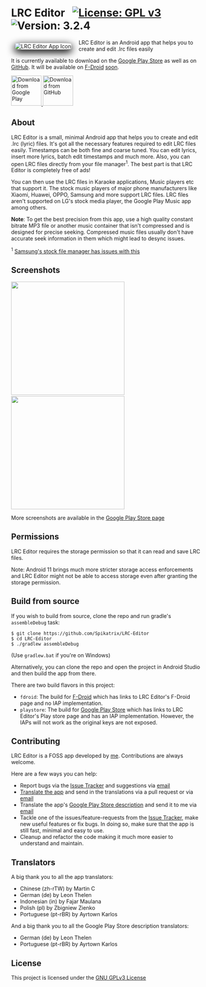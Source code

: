 # LRC Editor &nbsp; [![License: GPL v3](https://img.shields.io/badge/License-GPL%20v3-blue.svg)](https://www.gnu.org/licenses/gpl-3.0) ![Version: 3.2.4](https://d25lcipzij17d.cloudfront.net/badge.svg?id=gh&type=6&v=3.2.4)

<img src="https://i.stack.imgur.com/KSovE.png" alt="LRC Editor App Icon" align="left" style="margin: 10px 20px 10px 10px; border-radius: 15%; box-shadow: 0 6px 20px 2px black">

LRC Editor is an Android app that helps you to create and edit .lrc files easily

It is currently available to download on the [Google Play Store][play_store_page] as well as on [GitHub][github_release_page]. It will be available on [F-Droid][fdroid] [soon](https://github.com/Spikatrix/LRC-Editor/issues/15).

<p>
	<a href="https://play.google.com/store/apps/details?id=com.cg.lrceditor">
		<img src="https://play.google.com/intl/en_us/badges/images/generic/en_badge_web_generic.png" alt="Download from Google Play" height="80px">
	</a>
	<a href="https://github.com/Spikatrix/LRC-Editor/releases">
		<img src="https://i.stack.imgur.com/S4MQt.png" alt="Download from GitHub" height="80px">
	</a>
</p>

## About

LRC Editor is a small, minimal Android app that helps you to create and edit .lrc (lyric) files. It's got all the necessary features required to edit LRC files easily. Timestamps can be both fine and coarse tuned. You can edit lyrics, insert more lyrics, batch edit timestamps and much more. Also, you can open LRC files directly from your file manager<sup>1</sup>. The best part is that LRC Editor is completely free of ads!

You can then use the LRC files in Karaoke applications, Music players etc that support it. The stock music players of major phone manufacturers like Xiaomi, Huawei, OPPO, Samsung and more support LRC files. LRC files aren't supported on LG's stock media player, the Google Play Music app among others.

**Note**: To get the best precision from this app, use a high quality constant bitrate MP3 file or another music container that isn't compressed and is designed for precise seeking. Compressed music files usually don't have accurate seek information in them which might lead to desync issues.

<sup>1</sup> [Samsung's stock file manager has issues with this](https://github.com/Spikatrix/LRC-Editor/issues/16)

## Screenshots

<img src="https://raw.githubusercontent.com/Spikatrix/LRC-Editor/master/fastlane/metadata/android/en-US/images/phoneScreenshots/1.png" height="300px"> &nbsp; &nbsp; <img src="https://raw.githubusercontent.com/Spikatrix/LRC-Editor/master/fastlane/metadata/android/en-US/images/phoneScreenshots/3.png" height="300px">

More screenshots are available in the [Google Play Store page][play_store_page]

## Permissions

LRC Editor requires the storage permission so that it can read and save LRC files.

Note: Android 11 brings much more stricter storage access enforcements and LRC Editor might not be able to access storage even after granting the storage permission.

## Build from source

If you wish to build from source, clone the repo and run gradle's `assembleDebug` task:

    $ git clone https://github.com/Spikatrix/LRC-Editor
	$ cd LRC-Editor
	$ ./gradlew assembleDebug

(Use `gradlew.bat` if you're on Windows)

Alternatively, you can clone the repo and open the project in Android Studio and then build the app from there.

There are two build flavors in this project:
 - `fdroid`: The build for [F-Droid][fdroid] which has links to LRC Editor's F-Droid page and no IAP implementation.
 - `playstore`: The build for [Google Play Store][play_store] which has links to LRC Editor's Play store page and has an IAP implementation. However, the IAPs will not work as the original keys are not exposed.

## Contributing

LRC Editor is a FOSS app developed by [me](https://github.com/Spikatrix). Contributions are always welcome.

Here are a few ways you can help:
 * Report bugs via the [Issue Tracker][issue_tracker] and suggestions via [email][email_feedback]
 * [Translate the app][translate_app] and send in the translations via a pull request or via [email][email_app_translation]
 * Translate the app's [Google Play Store description][play_store_page] and send it to me via [email][email_play_store_translation]
 * Tackle one of the issues/feature-requests from the [Issue Tracker][issue_tracker], make new useful features or fix bugs. In doing so, make sure that the app is still fast, minimal and easy to use.
 * Cleanup and refactor the code making it much more easier to understand and maintain.

## Translators

A big thank you to all the app translators:
 - Chinese (zh-rTW) by Martin C
 - German (de) by Leon Thelen
 - Indonesian (in) by Fajar Maulana
 - Polish (pl) by Zbigniew Zienko
 - Portuguese (pt-rBR) by Ayrtown Karlos

And a big thank you to all the Google Play Store description translators:
 - German (de) by Leon Thelen
 - Portuguese (pt-rBR) by Ayrtown Karlos


## License

This project is licensed under the [GNU GPLv3 License][project_license]

<!-- Link references -->
[play_store_page]: https://play.google.com/store/apps/details?id=com.cg.lrceditor
[github_release_page]: https://github.com/Spikatrix/LRC-Editor/releases

[play_store]: https://play.google.com/store
[fdroid]: https://www.f-droid.org/

[issue_tracker]: https://github.com/Spikatrix/LRC-Editor/issues
[translate_app]: https://github.com/Spikatrix/LRC-Editor/blob/master/app/src/main/res/values/strings.xml

[email_feedback]: mailto:cg.devworks@gmail.com?subject=LRC+Editor+Feedback&body=Your+feedback+here
[email_app_translation]: mailto:cg.devworks@gmail.com?subject=LRC+Editor+Translation
[email_play_store_translation]: mailto:cg.devworks@gmail.com?subject=LRC+Editor+Play+Store+Translation

[project_license]: https://github.com/Spikatrix/LRC-Editor/blob/master/LICENSE
